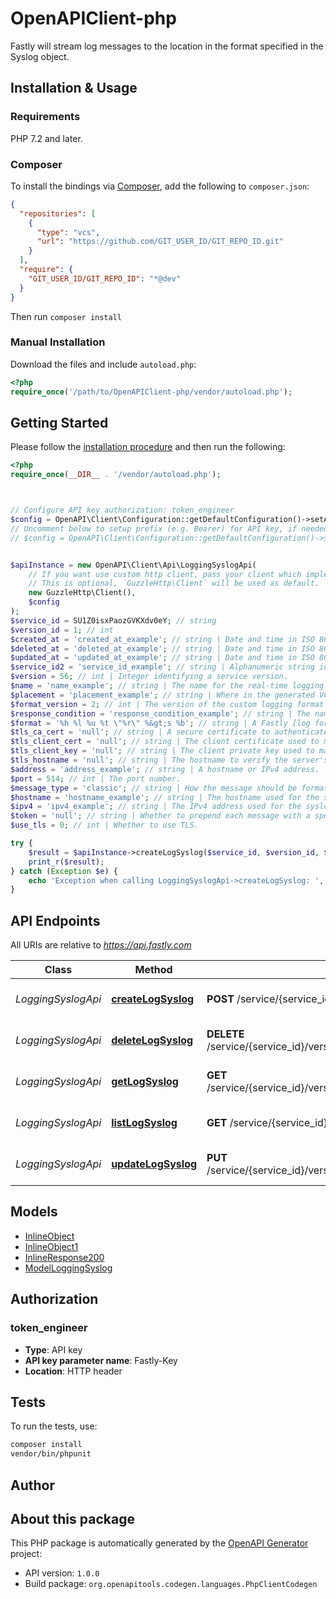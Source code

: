 # OpenAPIClient-php

Fastly will stream log messages to the location in the format specified in the Syslog object.


## Installation & Usage

### Requirements

PHP 7.2 and later.

### Composer

To install the bindings via [Composer](https://getcomposer.org/), add the following to `composer.json`:

```json
{
  "repositories": [
    {
      "type": "vcs",
      "url": "https://github.com/GIT_USER_ID/GIT_REPO_ID.git"
    }
  ],
  "require": {
    "GIT_USER_ID/GIT_REPO_ID": "*@dev"
  }
}
```

Then run `composer install`

### Manual Installation

Download the files and include `autoload.php`:

```php
<?php
require_once('/path/to/OpenAPIClient-php/vendor/autoload.php');
```

## Getting Started

Please follow the [installation procedure](#installation--usage) and then run the following:

```php
<?php
require_once(__DIR__ . '/vendor/autoload.php');



// Configure API key authorization: token_engineer
$config = OpenAPI\Client\Configuration::getDefaultConfiguration()->setApiKey('Fastly-Key', 'YOUR_API_KEY');
// Uncomment below to setup prefix (e.g. Bearer) for API key, if needed
// $config = OpenAPI\Client\Configuration::getDefaultConfiguration()->setApiKeyPrefix('Fastly-Key', 'Bearer');


$apiInstance = new OpenAPI\Client\Api\LoggingSyslogApi(
    // If you want use custom http client, pass your client which implements `GuzzleHttp\ClientInterface`.
    // This is optional, `GuzzleHttp\Client` will be used as default.
    new GuzzleHttp\Client(),
    $config
);
$service_id = SU1Z0isxPaozGVKXdv0eY; // string
$version_id = 1; // int
$created_at = 'created_at_example'; // string | Date and time in ISO 8601 format.
$deleted_at = 'deleted_at_example'; // string | Date and time in ISO 8601 format.
$updated_at = 'updated_at_example'; // string | Date and time in ISO 8601 format.
$service_id2 = 'service_id_example'; // string | Alphanumeric string identifying the service.
$version = 56; // int | Integer identifying a service version.
$name = 'name_example'; // string | The name for the real-time logging configuration.
$placement = 'placement_example'; // string | Where in the generated VCL the logging call should be placed. If not set, endpoints with `format_version` of 2 are placed in `vcl_log` and those with `format_version` of 1 are placed in `vcl_deliver`.
$format_version = 2; // int | The version of the custom logging format used for the configured endpoint. The logging call gets placed by default in `vcl_log` if `format_version` is set to `2` and in `vcl_deliver` if `format_version` is set to `1`.
$response_condition = 'response_condition_example'; // string | The name of an existing condition in the configured endpoint, or leave blank to always execute.
$format = '%h %l %u %t \"%r\" %&gt;s %b'; // string | A Fastly [log format string](https://docs.fastly.com/en/guides/custom-log-formats).
$tls_ca_cert = 'null'; // string | A secure certificate to authenticate a server with. Must be in PEM format.
$tls_client_cert = 'null'; // string | The client certificate used to make authenticated requests. Must be in PEM format.
$tls_client_key = 'null'; // string | The client private key used to make authenticated requests. Must be in PEM format.
$tls_hostname = 'null'; // string | The hostname to verify the server's certificate. This should be one of the Subject Alternative Name (SAN) fields for the certificate. Common Names (CN) are not supported.
$address = 'address_example'; // string | A hostname or IPv4 address.
$port = 514; // int | The port number.
$message_type = 'classic'; // string | How the message should be formatted.
$hostname = 'hostname_example'; // string | The hostname used for the syslog endpoint.
$ipv4 = 'ipv4_example'; // string | The IPv4 address used for the syslog endpoint.
$token = 'null'; // string | Whether to prepend each message with a specific token.
$use_tls = 0; // int | Whether to use TLS.

try {
    $result = $apiInstance->createLogSyslog($service_id, $version_id, $created_at, $deleted_at, $updated_at, $service_id2, $version, $name, $placement, $format_version, $response_condition, $format, $tls_ca_cert, $tls_client_cert, $tls_client_key, $tls_hostname, $address, $port, $message_type, $hostname, $ipv4, $token, $use_tls);
    print_r($result);
} catch (Exception $e) {
    echo 'Exception when calling LoggingSyslogApi->createLogSyslog: ', $e->getMessage(), PHP_EOL;
}

```

## API Endpoints

All URIs are relative to *https://api.fastly.com*

Class | Method | HTTP request | Description
------------ | ------------- | ------------- | -------------
*LoggingSyslogApi* | [**createLogSyslog**](docs/Api/LoggingSyslogApi.md#createlogsyslog) | **POST** /service/{service_id}/version/{version_id}/logging/syslog | Create a syslog log endpoint
*LoggingSyslogApi* | [**deleteLogSyslog**](docs/Api/LoggingSyslogApi.md#deletelogsyslog) | **DELETE** /service/{service_id}/version/{version_id}/logging/syslog/{logging_syslog_name} | Delete a syslog log endpoint
*LoggingSyslogApi* | [**getLogSyslog**](docs/Api/LoggingSyslogApi.md#getlogsyslog) | **GET** /service/{service_id}/version/{version_id}/logging/syslog/{logging_syslog_name} | Get a syslog log endpoint
*LoggingSyslogApi* | [**listLogSyslog**](docs/Api/LoggingSyslogApi.md#listlogsyslog) | **GET** /service/{service_id}/version/{version_id}/logging/syslog | List Syslog log endpoints
*LoggingSyslogApi* | [**updateLogSyslog**](docs/Api/LoggingSyslogApi.md#updatelogsyslog) | **PUT** /service/{service_id}/version/{version_id}/logging/syslog/{logging_syslog_name} | Update a syslog log endpoint

## Models

- [InlineObject](docs/Model/InlineObject.md)
- [InlineObject1](docs/Model/InlineObject1.md)
- [InlineResponse200](docs/Model/InlineResponse200.md)
- [ModelLoggingSyslog](docs/Model/ModelLoggingSyslog.md)

## Authorization

### token_engineer

- **Type**: API key
- **API key parameter name**: Fastly-Key
- **Location**: HTTP header


## Tests

To run the tests, use:

```bash
composer install
vendor/bin/phpunit
```

## Author



## About this package

This PHP package is automatically generated by the [OpenAPI Generator](https://openapi-generator.tech) project:

- API version: `1.0.0`
- Build package: `org.openapitools.codegen.languages.PhpClientCodegen`
